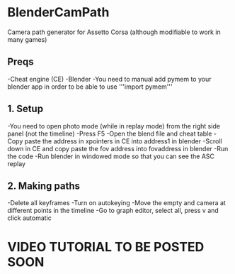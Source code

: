 # BlenderCamPath
Camera path generator for Assetto Corsa (although modifiable to work in many games) 

## Preqs
-Cheat engine (CE)
-Blender
  -You need to manual add pymem to your blender app in order to be able to use '''import pymem'''
  
 ## 1. Setup
 -You need to open photo mode (while in replay mode) from the right side panel (not the timeline)
 -Press F5
 -Open the blend file and cheat table
 -Copy paste the address in xpointers in CE into address1 in blender
 -Scroll down in CE and copy paste the fov address into fovaddress in blender
 -Run the code
 -Run blender in windowed mode so that you can see the ASC replay 
 ## 2. Making paths 
 -Delete all keyframes
 -Turn on autokeying
 -Move the empty and camera at different points in the timeline
 -Go to graph editor, select all, press v and click automatic
 
 # VIDEO TUTORIAL TO BE POSTED SOON
